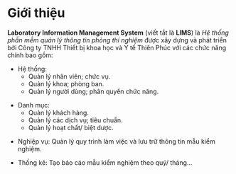 # Giới thiệu 
>
**Laboratory Information Management System** (viết tắt là **LIMS**) là *Hệ thống phần mềm quản lý thông tin phòng thí nghiệm* được xây dựng và phát triển bởi Công ty TNHH Thiết bị khoa học và Y tế Thiên Phúc với các chức năng chính bao gồm:
>
- Hệ thống:
  - Quản lý nhân viên; chức vụ.
  - Quản lý khoa; phòng ban.
  - Quản lý người dùng; phân quyền chức năng.
>
- Danh mục:
  - Quản lý khách hàng.
  - Quản lý các dịch vụ; tiêu chuẩn.
  - Quản lý hoạt chất/ biệt dược.
>
- Nghiệp vụ: Quản lý quy trình làm việc và lưu trữ thông tin mẫu kiểm nghiệm.
>
- Thống kê: Tạo báo cáo mẫu kiểm nghiệm theo quý/ tháng…
>
